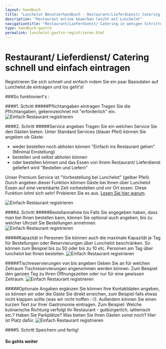 ```yaml
---
layout: handbuch
title: "Lunchelot Benutzerhandbuch - Restaurant/Lieferdienst/ Catering registrieren"
description: "Restaurant online bewerben leicht mit Lunchelot"
navigationtitle: "Restaurant/Lieferdienst/ Catering in wenigen Schritten registrieren und online bewerben"
type: handbuch-gastro
permalink: lunchelot-gastro-registrieren.html
---
```


# Restaurant/ Lieferdienst/ Catering schnell und einfach eintragen

<p class="message">
Registrieren Sie sich schnell und einfach indem Sie ein paar Basisdaten auf Lunchelot.de eintragen und los geht's!
</p>

###So funktioniert's :

####1. Schritt
#####Pflichtangaben eintragen
Tragen Sie die Pflichtangaben, gekennzeichnet mit "erforderlich" ein.
<img src="{{site.baseurl}}assets/gastro/basisdaten.png" alt="Einfach Restaurant registrieren" />

####2. Schritt
#####Service angeben
Tragen Sie ein welchen Service Sie den Gästen bieten. Unter Standard Services (blauer Pfeil) können Sie angeben ob Gäste: 
* weder bestellen noch abholen können "Einfach ins Restaurant gehen" (Minimal Einstellung)
*  bestellen und selbst abholen können
*  oder bestellen können und das Essen von Ihrem Restaurant/ Lieferdienst geliefert wird "Bestellen und Liefern"

Unser Premium Service ist "Vorbestellung bei Lunchelot" (gelber Pfeil). Durch angeben dieser Funktion können Gäste bei Ihnen über Lunchelot Essen auf eine vereinbarte Zeit vorbestellen und vor Ort essen. Diese Funktion lohnt sich sehr! Probieren Sie es aus. 
<a href="fehlt noch" target="_blank">Lesen Sie hier warum</a>.

<img src="{{site.baseurl}}assets/gastro/basisdaten.png" alt="Einfach Restaurant registrieren" />

####4. Schritt
#####Bestellannahme bis
Falls Sie angegeben haben, dass man bei Ihnen bestellen kann, können Sie optional auch angeben, bis zu welcher Uhrzeit Sie Bestellungen annehmen.
 <img src="{{site.baseurl}}assets/gastro/basisdaten3.png" alt="Einfach Restaurant registrieren" />

#####Kapazität in Personen
Sie können auch die maximale Kapazität je Tag für Bestellungen oder Reservierungen über Lunchelot beschränken. So können zum Beispiel bis zu 50 oder bis zu 10 etc. Personen am Tag über lunchelot bei Ihnen bestellen.
 <img src="{{site.baseurl}}assets/gastro/basisdaten4.png" alt="Einfach Restaurant registrieren" />
 
#####Tischreservierungen von bis angeben
Geben Sie an für welchen Zeitraum Tischreservierungen angenommen werden können. Zum Beispiel den ganzen Tag zu Ihren Öffnungszeiten oder nur für eine gewissen Zeitraum.
 <img src="{{site.baseurl}}assets/gastro/basisdaten4.png" alt="Einfach Restaurant registrieren" />

#####Optionale Angaben ergänzen
Sie können Ihre Kontaktdaten angeben, so können wir oder die Gäste Sie direkt erreichen, zum Beispiel falls etwas nicht klappen sollte (was wir nicht hoffen :-)). 
Außerdem können Sie einen kurzen Text zur Ihrer Gastronomie eintragen. Zum Beispiel: Welche kulinarische Richtung verfolgt ihr Restaurant - gutbürgerlich, iatlienisch etc.? Haben Sie Parkplätze? Was bieten Sie Ihren Gästen sonst noch? Hier ist Platz dafür.
 <img src="{{site.baseurl}}assets/gastro/basisdaten6.png" alt="Einfach Restaurant registrieren" />
 

####5. Schritt
Speichern und fertig!


#### So gehts weiter
<a href=„LINK fehlt noch title="Weiter geht's mit dem eintragen Ihrer Menus" target="_blank"> 



